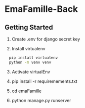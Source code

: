 # EmaFamille-Back

## Getting Started

1. Create .env for django secret key

2. Install virtualenv
```bash
  pip install virtualenv
  python -m venv venv
```
3. Activate virtualEnv

4. pip install -r requiremements.txt

5. cd emaFamille

6. python manage.py runserver
